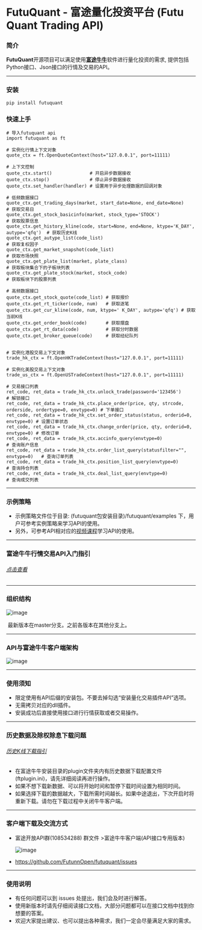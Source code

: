 # FutuQuant - 富途量化投资平台 (Futu Quant Trading API)

### 简介

​**FutuQuant**开源项目可以满足使用[**富途牛牛**](http://www.futunn.com/)软件进行量化投资的需求, 提供包括Python接口、Json接口的行情及交易的API。

-------------------
### 安装
```
pip install futuquant
```

### 快速上手
```
# 导入futuquant api
import futuquant as ft

# 实例化行情上下文对象
quote_ctx = ft.OpenQuoteContext(host="127.0.0.1", port=11111)

# 上下文控制
quote_ctx.start()              # 开启异步数据接收
quote_ctx.stop()               # 停止异步数据接收
quote_ctx.set_handler(handler) # 设置用于异步处理数据的回调对象

# 低频数据接口 
quote_ctx.get_trading_days(market, start_date=None, end_date=None)    # 获取交易日
quote_ctx.get_stock_basicinfo(market, stock_type='STOCK')             # 获取股票信息
quote_ctx.get_history_kline(code, start=None, end=None, ktype='K_DAY', autype='qfq')  # 获取历史K线
quote_ctx.get_autype_list(code_list)                                  # 获取复权因子
quote_ctx.get_market_snapshot(code_list)                              # 获取市场快照
quote_ctx.get_plate_list(market, plate_class)                         # 获取板块集合下的子板块列表
quote_ctx.get_plate_stock(market, stock_code)                         # 获取板块下的股票列表

# 高频数据接口
quote_ctx.get_stock_quote(code_list) # 获取报价
quote_ctx.get_rt_ticker(code, num)   # 获取逐笔
quote_ctx.get_cur_kline(code, num, ktype=' K_DAY', autype='qfq') # 获取当前K线
quote_ctx.get_order_book(code)       # 获取摆盘
quote_ctx.get_rt_data(code)          # 获取分时数据
quote_ctx.get_broker_queue(code)     # 获取经纪队列


# 实例化港股交易上下文对象
trade_hk_ctx = ft.OpenHKTradeContext(host="127.0.0.1", port=11111)

# 实例化美股交易上下文对象
trade_us_ctx = ft.OpenUSTradeContext(host="127.0.0.1", port=11111)

# 交易接口列表
ret_code, ret_data = trade_hk_ctx.unlock_trade(password='123456')                # 解锁接口
ret_code, ret_data = trade_hk_ctx.place_order(price, qty, strcode, orderside, ordertype=0, envtype=0) # 下单接口
ret_code, ret_data = trade_hk_ctx.set_order_status(status, orderid=0, envtype=0) # 设置订单状态
ret_code, ret_data = trade_hk_ctx.change_order(price, qty, orderid=0, envtype=0) # 修改订单
ret_code, ret_data = trade_hk_ctx.accinfo_query(envtype=0)                       # 查询账户信息
ret_code, ret_data = trade_hk_ctx.order_list_query(statusfilter="", envtype=0)   # 查询订单列表
ret_code, ret_data = trade_hk_ctx.position_list_query(envtype=0)                 # 查询持仓列表
ret_code, ret_data = trade_hk_ctx.deal_list_query(envtype=0)                     # 查询成交列表

```

---
### 示例策略

- 示例策略文件位于目录: (futuquant包安装目录)/futuquant/examples 下，用户可参考实例策略来学习API的使用。
- 另外，可参考API相对应的[视频课程](https://live.futunn.com/course/1056)学习API的使用。

---

### 富途牛牛行情交易API入门指引
###### [点击查看](https://github.com/FutunnOpen/futuquant/blob/master/docs/document/Futunn_API_Intro.md)

---

### 组织结构

![image](https://github.com/FutunnOpen/futuquant/raw/master/docs/resources/Structure.png)

​	最新版本在master分支。之前各版本在其他分支上。

---

### API与富途牛牛客户端架构

![image](https://github.com/FutunnOpen/futuquant/raw/master/docs/resources/API.png)

***

### 使用须知

- 限定使用有API后缀的安装包。不要去掉勾选“安装量化交易插件API”选项。
- 无需拷贝对应的dll插件。
- 安装成功后直接使用接口进行行情获取或者交易操作。

---

### 历史数据及除权除息下载问题
###### [历史K线下载指引](https://github.com/FutunnOpen/futuquant/blob/master/docs/document/Hist_KLine_Download_Intro.md)

- 在富途牛牛安装目录的plugin文件夹内有历史数据下载配置文件(ftplugin.ini)，请先详细阅读再进行操作。
- 如果不想下载新数据、可以将开始时间和暂停下载时间设置为相同时间。
- 如果选择下载的数据越大，下载所需时间越长。如果中途退出，下次开启时将重新下载。请勿在下载过程中关闭牛牛客户端。

***

### 客户端下载及交流方式

* 富途开放API群(108534288)    群文件 >富途牛牛客户端(API接口专用版本)

  ![image](https://github.com/FutunnOpen/futuquant/raw/master/docs/resources/Download.png)

* <https://github.com/FutunnOpen/futuquant/issues>


***

### 使用说明

* 有任何问题可以到 issues  处提出，我们会及时进行解答。
* 使用新版本时请先仔细阅读接口文档，大部分问题都可以在接口文档中找到你想要的答案。
* 欢迎大家提出建议、也可以提出各种需求，我们一定会尽量满足大家的需求。

